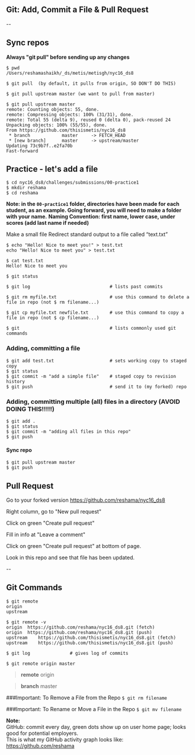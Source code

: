 ## Git:  Add, Commit a File & Pull Request

--

## Sync repos

**Always "git pull" before sending up any changes**
```
$ pwd
/Users/reshamashaikh/_ds/metis/metisgh/nyc16_ds8

$ git pull  (by default, it pulls from origin, SO DON'T DO THIS)

$ git pull upstream master (we want to pull from master)

$ git pull upstream master
remote: Counting objects: 55, done.
remote: Compressing objects: 100% (31/31), done.
remote: Total 55 (delta 9), reused 0 (delta 0), pack-reused 24
Unpacking objects: 100% (55/55), done.
From https://github.com/thisismetis/nyc16_ds8
 * branch            master     -> FETCH_HEAD
 * [new branch]      master     -> upstream/master
Updating 73c9b7f..e2fa70b
Fast-forward
```

## Practice - let's add a file
```
$ cd nyc16_ds8/challenges/submissions/00-practice1
$ mkdir reshama
$ cd reshama
```

**Note: in the `00-practice1` folder, directories have been made for each student, as an example.  Going forward, you will need to make a folder with your name.**
**Naming Convention:  first name, lower case, under scores (add last name if needed)**

Make a small file
Redirect standard output to a file called “text.txt”
```
$ echo "Hello! Nice to meet you!" > test.txt
echo "Hello! Nice to meet you" > test.txt

$ cat test.txt 
Hello! Nice to meet you

$ git status

$ git log                              # lists past commits

$ git rm myfile.txt                    # use this command to delete a file in repo (not $ rm filename...)

$ git cp myfile.txt newfile.txt        # use this command to copy a file in repo (not $ cp filename...)

$ git                                  # lists commonly used git commands
```

### Adding, committing a file
```
$ git add test.txt                     # sets working copy to staged copy
$ git status
$ git commit -m "add a simple file"    # staged copy to revision history
$ git push                             # send it to (my forked) repo
```

### Adding, committing multiple (all) files in a directory (AVOID DOING THIS!!!!!)
```
$ git add .
$ git status
$ git commit -m "adding all files in this repo"
$ git push
```

#### Sync repo
```
$ git pull upstream master
$ git push
```

## Pull Request

Go to your forked version
https://github.com/reshama/nyc16_ds8

Right column, go to "New pull request"

Click on green "Create pull request"

Fill in info at "Leave a comment"

Click on green "Create pull request" at bottom of page.

Look in this repo and see that file has been updated.

--

## Git Commands

```
$ git remote
origin
upstream

$ git remote -v
origin	https://github.com/reshama/nyc16_ds8.git (fetch)
origin	https://github.com/reshama/nyc16_ds8.git (push)
upstream	https://github.com/thisismetis/nyc16_ds8.git (fetch)
upstream	https://github.com/thisismetis/nyc16_ds8.git (push)

$ git log               # gives log of commits

$ git remote origin master
```
>**remote**  origin

>**branch**  master

###Important:  To Remove a File from the Repo
`$ git rm filename`  

###Important:  To Rename or Move a File in the Repo
`$ git mv filename` 

**Note:**  
GitHub:  commit every day, green dots show up on user home page; looks good for potential employers.  
This is what my GitHub activity graph looks like:  
https://github.com/reshama


